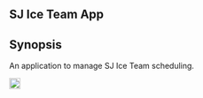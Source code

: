 ## SJ Ice Team App

## Synopsis

An application to manage SJ Ice Team scheduling.

<a href="https://trello.com/b/39l0txdu/sjs-ice-team-app"><img src="https://i.imgur.com/APUzNtR.png" alt="trello.png" height="20px"></img></a>
